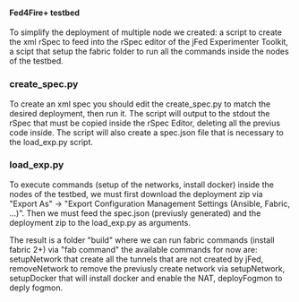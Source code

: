 #### Fed4Fire+ testbed

To simplify the deployment of multiple node we created: a script to create the xml rSpec to feed into the rSpec editor of the jFed Experimenter Toolkit, a scipt that setup the fabric folder to run all the commands inside the nodes of the testbed.

### create_spec.py

To create an xml spec you should edit the create_spec.py to match the desired deployment, then run it. The script will output to the stdout the rSpec that must be copied inside the rSpec Editor, deleting all the previus code inside. The script will also create a spec.json file that is necessary to the load_exp.py script.

### load_exp.py

To execute commands (setup of the networks, install docker) inside the nodes of the testbed, we must first download the deployment zip via "Export As" -> "Export Configuration Management Settings (Ansible, Fabric, ...)". Then we must feed the spec.json (previusly generated) and the deployment zip to the load_exp.py as arguments.

The result is a folder "build" where we can run fabric commands (install fabric 2+) via "fab command" the available commands for now are: setupNetwork that create all the tunnels that are not created by jFed, removeNetwork to remove the previusly create network via setupNetwork, setupDocker that will install docker and enable the NAT, deployFogmon to deply fogmon.
